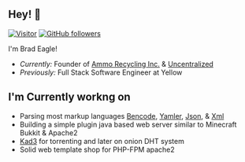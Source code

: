 <h2>Hey! 👋</h2>

[![Visitor](https://visitor-badge.laobi.icu/badge?page_id=DrBrad.DrBrad)](https://github.com/DrBrad) [![GitHub followers](https://img.shields.io/github/followers/DrBrad.svg?style=social&label=Follow)](https://github.com/DrBrad?tab=followers)


I'm Brad Eagle! 
- <i>Currently:</i> Founder of [Ammo Recycling Inc.](https://ammorecycling.com) & [Uncentralized](https://uncentralized.com)
- <i>Previously:</i> Full Stack Software Engineer at Yellow

<h2>I'm Currently workng on</h2>

- Parsing most markup languages [Bencode](https://github.com/DrBrad/Bencode), [Yamler](https://github.com/DrBrad/Yamler), [Json](https://github.com/DrBrad/Json), & [Xml](https://github.com/DrBrad/Xml)
- Building a simple plugin java based web server similar to Minecraft Bukkit & Apache2
- [Kad3](https://github.com/DrBrad/Kad3) for torrenting and later on onion DHT system
- Solid web template shop for PHP-FPM apache2

